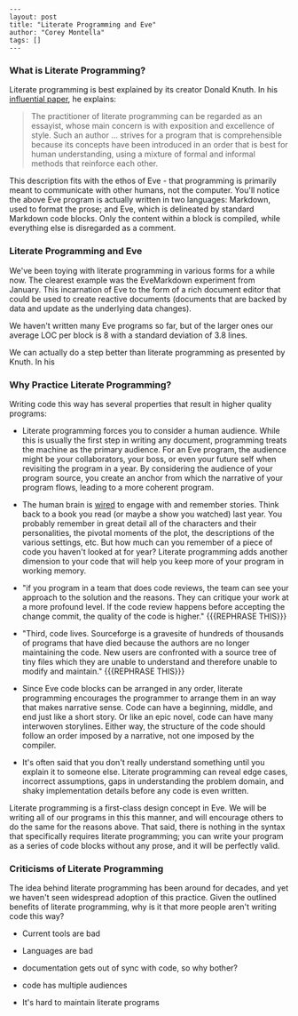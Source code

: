 ```
---
layout: post
title: "Literate Programming and Eve"
author: "Corey Montella"
tags: []
---
```



### What is Literate Programming?


Literate programming is best explained by its creator Donald Knuth. In his [influential paper][2], he explains: 

> The practitioner of literate programming can be regarded as an essayist, whose main concern is with exposition and excellence of style. Such an author ...  strives for a program that is comprehensible because its concepts have been introduced in an order that is best for human understanding, using a mixture of formal and informal methods that reinforce each other.

This description fits with the ethos of Eve - that programming is primarily meant to communicate with other humans, not the computer. You'll notice the above Eve program is actually written in two languages: Markdown, used to format the prose; and Eve, which is delineated by standard Markdown code blocks. Only the content within a block is compiled, while everything else is disregarded as a comment.

### Literate Programming and Eve

We've been toying with literate programming in various forms for a while now. The clearest example was the EveMarkdown experiment from January. This incarnation of Eve to the form of a rich document editor that could be used to create reactive documents (documents that are backed by data and update as the underlying data changes).  


We haven't written many Eve programs so far, but of the larger ones our average LOC per block is 8 with a standard deviation of 3.8 lines.


We can actually do a step better than literate programming as presented by Knuth. In his 

### Why Practice Literate Programming?

Writing code this way has several properties that result in higher quality programs:

- Literate programming forces you to consider a human audience. While this is usually the first step in writing any document, programming treats the machine as the primary audience. For an Eve program, the audience might be your collaborators, your boss, or even your future self when revisiting the program in a year. By considering the audience of your program source, you create an anchor from which the narrative of your program flows, leading to a more coherent program.

- The human brain is [wired][3] to engage with and remember stories. Think back to a book you read (or maybe a show you watched) last year. You probably remember in great detail all of the characters and their personalities, the pivotal moments of the plot, the descriptions of the various settings, etc. But how much can you remember of a piece of code you haven't looked at for year? Literate programming adds another dimension to your code that will help you keep more of your program in working memory.

- "if you program in a team that does code reviews, the team can see your approach to the solution and the reasons. They can critique your work at a more profound level. If the code review happens before accepting the change commit, the quality of the code is higher." {{{REPHRASE THIS}}}

- "Third, code lives. Sourceforge is a gravesite of hundreds of thousands of programs that have died because the authors are no longer maintaining the code. New users are confronted with a source tree of tiny files which they are unable to understand and therefore unable to modify and maintain." {{{REPHRASE THIS}}}

- Since Eve code blocks can be arranged in any order, literate programming encourages the programmer to arrange them in an way that makes narrative sense. Code can have a beginning, middle, and end just like a short story. Or like an epic novel, code can have many interwoven storylines. Either way, the structure of the code should follow an order imposed by a narrative, not one imposed by the compiler.

- It's often said that you don't really understand something until you explain it to someone else. Literate programming can reveal edge cases, incorrect assumptions, gaps in understanding the problem domain, and shaky implementation details before any code is even written.

Literate programming is a first-class design concept in Eve. We will be writing all of our programs in this this manner, and will encourage others to do the same for the reasons above. That said, there is nothing in the syntax that specifically requires literate programming; you can write your program as a series of code blocks without any prose, and it will be perfectly valid.

### Criticisms of Literate Programming

The idea behind literate programming has been around for decades, and yet we haven't seen widespread adoption of this practice. Given the outlined benefits of literate programming, why is it that more people aren't writing code this way?

- Current tools are bad

- Languages are bad

- documentation gets out of sync with code, so why bother?

- code has multiple audiences

- It's hard to maintain literate programs


[1]: https://en.wikipedia.org/wiki/Literate_programming
[2]: http://www.literateprogramming.com/knuthweb.pdf
[3]: https://blog.bufferapp.com/science-of-storytelling-why-telling-a-story-is-the-most-powerful-way-to-activate-our-brains
[4]: http://www.perl.com/pub/tchrist/litprog.html